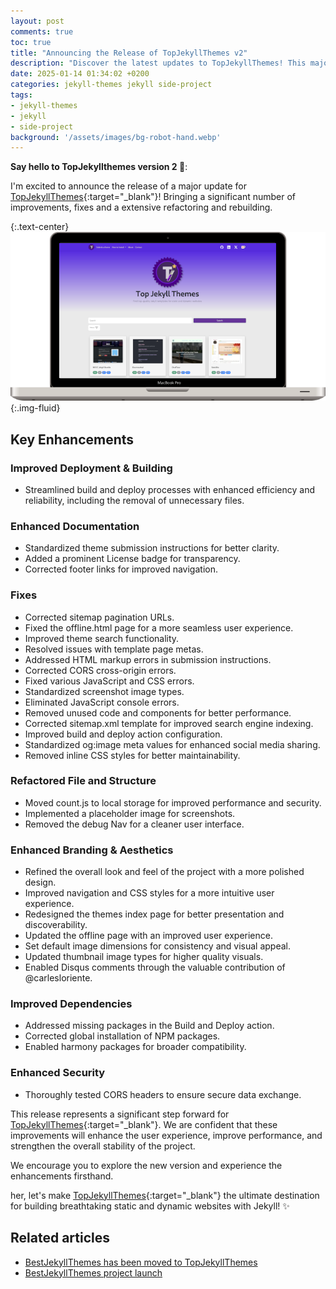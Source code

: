 ```yaml
---
layout: post
comments: true
toc: true
title: "Announcing the Release of TopJekyllThemes v2"
description: "Discover the latest updates to TopJekyllThemes! This major release includes significant improvements, such as enhanced performance, improved documentation, and a refined user interface. Explore the new features and experience a smoother, more enjoyable user experience."
date: 2025-01-14 01:34:02 +0200
categories: jekyll-themes jekyll side-project
tags:
- jekyll-themes
- jekyll
- side-project
background: '/assets/images/bg-robot-hand.webp'
---
```


**Say hello to TopJekyllthemes version 2 🎉**:

I'm excited to announce the release of a major update for [TopJekyllThemes](https://www.topjekyllthemes.com){:target="_blank"}! Bringing a significant number of improvements, fixes and a extensive refactoring and rebuilding.

{:.text-center}
![TopJekyllThemes site](/assets/images/2025-01-13-top-jekyll-themes.webp){:.img-fluid}

## Key Enhancements

### Improved Deployment & Building

- Streamlined build and deploy processes with enhanced efficiency and reliability, including the removal of unnecessary files.

### Enhanced Documentation

- Standardized theme submission instructions for better clarity.
- Added a prominent License badge for transparency.
- Corrected footer links for improved navigation.

### Fixes

- Corrected sitemap pagination URLs.
- Fixed the offline.html page for a more seamless user experience.
- Improved theme search functionality.
- Resolved issues with template page metas.
- Addressed HTML markup errors in submission instructions.
- Corrected CORS cross-origin errors.
- Fixed various JavaScript and CSS errors.
- Standardized screenshot image types.
- Eliminated JavaScript console errors.
- Removed unused code and components for better performance.
- Corrected sitemap.xml template for improved search engine indexing.
- Improved build and deploy action configuration.
- Standardized og:image meta values for enhanced social media sharing.
- Removed inline CSS styles for better maintainability.

### Refactored File and Structure

- Moved count.js to local storage for improved performance and security.
- Implemented a placeholder image for screenshots.
- Removed the debug Nav for a cleaner user interface.

### Enhanced Branding & Aesthetics

- Refined the overall look and feel of the project with a more polished design.
- Improved navigation and CSS styles for a more intuitive user experience.
- Redesigned the themes index page for better presentation and discoverability.
- Updated the offline page with an improved user experience.
- Set default image dimensions for consistency and visual appeal.
- Updated thumbnail image types for higher quality visuals.
- Enabled Disqus comments through the valuable contribution of @carlesloriente.

### Improved Dependencies

- Addressed missing packages in the Build and Deploy action.
- Corrected global installation of NPM packages.
- Enabled harmony packages for broader compatibility.

### Enhanced Security

- Thoroughly tested CORS headers to ensure secure data exchange.

This release represents a significant step forward for [TopJekyllThemes](https://www.topjekyllthemes.com){:target="_blank"}. We are confident that these improvements will enhance the user experience, improve performance, and strengthen the overall stability of the project.

We encourage you to explore the new version and experience the enhancements firsthand.

her, let's make [TopJekyllThemes](https://www.topjekyllthemes.com/){:target="_blank"} the ultimate destination for building breathtaking static and dynamic websites with Jekyll! ✨

## Related articles

- [BestJekyllThemes has been moved to TopJekyllThemes](/posts/2025-01-13-best-jekyll-themes-is-now-top-jekyll-themes/)
- [BestJekyllThemes project launch](/posts/2024-12-13-best-jekyll-themes/)
